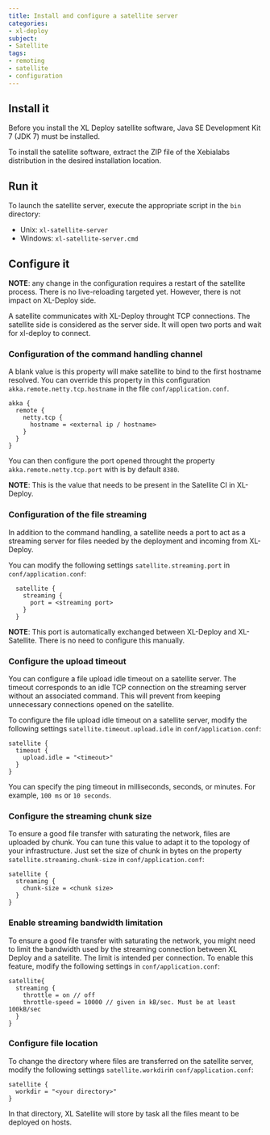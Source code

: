 ```yaml
---
title: Install and configure a satellite server
categories:
- xl-deploy
subject:
- Satellite
tags:
- remoting
- satellite
- configuration
---
```


## Install it

Before you install the XL Deploy satellite software, Java SE Development Kit 7 (JDK 7) must be installed.

To install the satellite software, extract the ZIP file of the Xebialabs distribution in the desired installation location.

## Run it

To launch the satellite server, execute the appropriate script in the `bin` directory:

* Unix: `xl-satellite-server`
* Windows: `xl-satellite-server.cmd`

## Configure it

**NOTE**: any change in the configuration requires a restart of the satellite process. There is no live-reloading targeted yet. However, there is not impact on XL-Deploy side.

A satellite communicates with XL-Deploy throught TCP connections. The satellite side is considered as the server side. It will open two ports and wait for xl-deploy to connect. 

### Configuration of the command handling channel

A blank value is this property will make satellite to bind to the first hostname resolved. You can override this property in this configuration `akka.remote.netty.tcp.hostname` in the file `conf/application.conf`.

    akka {
      remote {
        netty.tcp {
          hostname = <external ip / hostname>
        }
      }
    }

You can then configure the port opened throught the property `akka.remote.netty.tcp.port` with is by default `8380`. 

**NOTE**: This is the value that needs to be present in the Satellite CI in XL-Deploy.

### Configuration of the file streaming

In addition to the command handling, a satellite needs a port to act as a streaming server for files needed by the deployment and incoming from XL-Deploy.

You can modify the following settings `satellite.streaming.port` in `conf/application.conf`:

      satellite {
        streaming {
          port = <streaming port>
        }
      }

**NOTE**: This port is automatically exchanged between XL-Deploy and XL-Satellite. There is no need to configure this manually.

### Configure the upload timeout

You can configure a file upload idle timeout on a satellite server. The timeout corresponds to an idle TCP connection on the streaming server without an associated command. This will prevent from keeping unnecessary connections opened on the satellite.

To configure the file upload idle timeout on a satellite server, modify the following settings `satellite.timeout.upload.idle` in `conf/application.conf`:

    satellite {
      timeout {
        upload.idle = "<timeout>"
      }
    }

You can specify the ping timeout in milliseconds, seconds, or minutes. For example, `100 ms` or `10 seconds`.

### Configure the streaming chunk size

To ensure a good file transfer with saturating the network, files are uploaded by chunk. You can tune this value to adapt it to the topology of your infrastructure. Just set the size of chunk in bytes on the property `satellite.streaming.chunk-size` in `conf/application.conf`:

    satellite {
      streaming {
        chunk-size = <chunk size>
      }
    }

### Enable streaming bandwidth limitation

To ensure a good file transfer with saturating the network, you might need to limit the bandwidth used by the streaming connection between XL Deploy and a satellite. The limit is intended per connection. To enable this feature, modify the following settings in `conf/application.conf`:

    satellite{
      streaming {
        throttle = on // off
        throttle-speed = 10000 // given in kB/sec. Must be at least 100kB/sec
      }
    }

### Configure file location

To change the directory where files are transferred on the satellite server, modify the following settings `satellite.workdir`in `conf/application.conf`:

    satellite {
      workdir = "<your directory>"
    }

In that directory, XL Satellite will store by task all the files meant to be deployed on hosts.